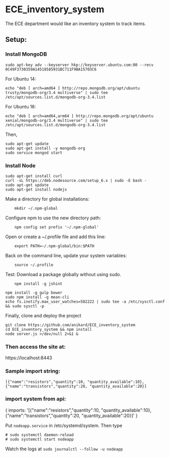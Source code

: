 # ECE_inventory_system

The ECE department would like an inventory system to track items.



## Setup:

### Install MongoDB
```
sudo apt-key adv --keyserver hkp://keyserver.ubuntu.com:80 --recv 0C49F3730359A14518585931BC711F9BA15703C6
```
For Ubuntu 14:
```
echo "deb [ arch=amd64 ] http://repo.mongodb.org/apt/ubuntu trusty/mongodb-org/3.4 multiverse" | sudo tee /etc/apt/sources.list.d/mongodb-org-3.4.list
```
For Ubuntu 16:
```
echo "deb [ arch=amd64,arm64 ] http://repo.mongodb.org/apt/ubuntu xenial/mongodb-org/3.4 multiverse" | sudo tee /etc/apt/sources.list.d/mongodb-org-3.4.list
```

Then,
```
sudo apt-get update
sudo apt-get install -y mongodb-org
sudo service mongod start
```

### Install Node
```
sudo apt-get install curl
curl -sL https://deb.nodesource.com/setup_6.x | sudo -E bash -
sudo apt-get update
sudo apt-get install nodejs
```

Make a directory for global installations:
```
	mkdir ~/.npm-global
```
Configure npm to use the new directory path:
```
	npm config set prefix '~/.npm-global'
```
Open or create a ~/.profile file and add this line:
```
	export PATH=~/.npm-global/bin:$PATH
```
Back on the command line, update your system variables:
```
	source ~/.profile
```
Test: Download a package globally without using sudo.
```
    npm install -g jshint
```
```
npm install -g gulp bower
sudo npm install -g mean-cli 
echo fs.inotify.max_user_watches=582222 | sudo tee -a /etc/sysctl.conf && sudo sysctl -p
```
Finally, clone and deploy the project
```
git clone https://github.com/anikard/ECE_inventory_system
cd ECE_inventory_system && npm install
node server.js >/dev/null 2>&1 &
```
### Then access the site at:
https://localhost:8443

### Sample import string:
```
[{"name":"resistors","quantity":10, "quantity_available":10},{"name":"transistors","quantity":20, "quantity_available":20}]
```

### import system from api:
{ imports: '[{"name":"resistors","quantity":10, "quantity_available":10},{"name":"transistors","quantity":20, "quantity_available":20}]' }

Put `nodeapp.service` in /etc/systemd/system. Then type
```
# sudo systemctl daemon-reload
# sudo systemctl start nodeapp
```
Watch the logs at `sudo journalctl --follow -u nodeapp`
